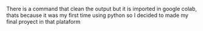 There is a command that clean the output but it is imported in google colab, thats because it was my first time using python so I decided to made my final proyect in that plataform 
